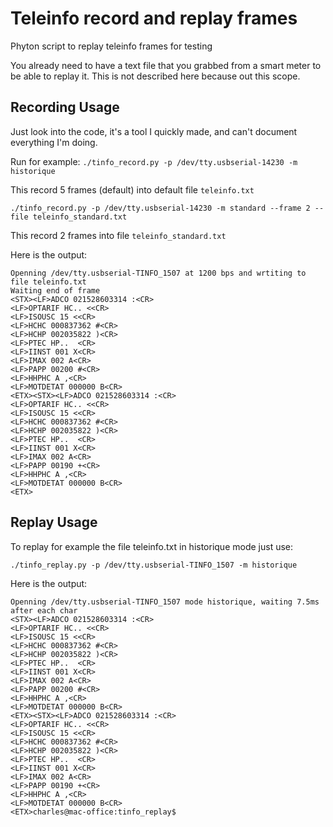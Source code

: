# Teleinfo record and replay frames


Phyton script to replay teleinfo frames for testing

You already need to have a text file that you grabbed from a smart meter to be able to replay it. This is not described here because out this scope.


## Recording Usage 

Just look into the code, it's a tool I quickly made, and can't document everything I'm doing.

Run for example:
`./tinfo_record.py -p /dev/tty.usbserial-14230 -m historique`

This record 5 frames (default) into default file `teleinfo.txt`

`./tinfo_record.py -p /dev/tty.usbserial-14230 -m standard --frame 2 --file teleinfo_standard.txt`

This record 2 frames into file `teleinfo_standard.txt`

Here is the output:

```
Openning /dev/tty.usbserial-TINFO_1507 at 1200 bps and wrtiting to file teleinfo.txt
Waiting end of frame
<STX><LF>ADCO 021528603314 :<CR>
<LF>OPTARIF HC.. <<CR>
<LF>ISOUSC 15 <<CR>
<LF>HCHC 000837362 #<CR>
<LF>HCHP 002035822 )<CR>
<LF>PTEC HP..  <CR>
<LF>IINST 001 X<CR>
<LF>IMAX 002 A<CR>
<LF>PAPP 00200 #<CR>
<LF>HHPHC A ,<CR>
<LF>MOTDETAT 000000 B<CR>
<ETX><STX><LF>ADCO 021528603314 :<CR>
<LF>OPTARIF HC.. <<CR>
<LF>ISOUSC 15 <<CR>
<LF>HCHC 000837362 #<CR>
<LF>HCHP 002035822 )<CR>
<LF>PTEC HP..  <CR>
<LF>IINST 001 X<CR>
<LF>IMAX 002 A<CR>
<LF>PAPP 00190 +<CR>
<LF>HHPHC A ,<CR>
<LF>MOTDETAT 000000 B<CR>
<ETX>
```

## Replay Usage 

To replay for example the file teleinfo.txt in historique mode just use:

`./tinfo_replay.py -p /dev/tty.usbserial-TINFO_1507 -m historique`


Here is the output:

```
Openning /dev/tty.usbserial-TINFO_1507 mode historique, waiting 7.5ms after each char
<STX><LF>ADCO 021528603314 :<CR>
<LF>OPTARIF HC.. <<CR>
<LF>ISOUSC 15 <<CR>
<LF>HCHC 000837362 #<CR>
<LF>HCHP 002035822 )<CR>
<LF>PTEC HP..  <CR>
<LF>IINST 001 X<CR>
<LF>IMAX 002 A<CR>
<LF>PAPP 00200 #<CR>
<LF>HHPHC A ,<CR>
<LF>MOTDETAT 000000 B<CR>
<ETX><STX><LF>ADCO 021528603314 :<CR>
<LF>OPTARIF HC.. <<CR>
<LF>ISOUSC 15 <<CR>
<LF>HCHC 000837362 #<CR>
<LF>HCHP 002035822 )<CR>
<LF>PTEC HP..  <CR>
<LF>IINST 001 X<CR>
<LF>IMAX 002 A<CR>
<LF>PAPP 00190 +<CR>
<LF>HHPHC A ,<CR>
<LF>MOTDETAT 000000 B<CR>
<ETX>charles@mac-office:tinfo_replay$ 

```


